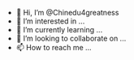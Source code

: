 - 👋 Hi, I’m @Chinedu4greatness
- 👀 I’m interested in ...
- 🌱 I’m currently learning ...
- 💞️ I’m looking to collaborate on ...
- 📫 How to reach me ...

<!---
Chinedu4greatness/Chinedu4greatness is a ✨ special ✨ repository because its `README.md` (this file) appears on your GitHub profile.
You can click the Preview link to take a look at your changes.
--->
